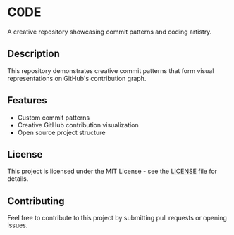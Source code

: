 # C0DE

A creative repository showcasing commit patterns and coding artistry.

## Description

This repository demonstrates creative commit patterns that form visual representations on GitHub's contribution graph.

## Features

- Custom commit patterns
- Creative GitHub contribution visualization
- Open source project structure

## License

This project is licensed under the MIT License - see the [LICENSE](LICENSE) file for details.

## Contributing

Feel free to contribute to this project by submitting pull requests or opening issues.<!-- Updated: 2024-12-01 -->

<!-- Version: 1.0.261 -->
<!-- Version: 1.0.261 -->
<!-- Progress: 1758130977 -->
<!-- Updated: 2024-12-06 -->
<!-- Version: 1.0.261 -->
<!-- Updated: 2024-12-16 -->
<!-- Updated: 2024-12-23 -->
<!-- Updated: 2024-12-30 -->
<!-- Updated: 2024-12-31 -->
<!-- Updated: 2025-01-01 -->


<!-- Progress: 1758130978 -->
<!-- Updated: 2025-01-14 -->
<!-- Progress: 1758130978 -->
<!-- Updated: 2025-01-16 -->
<!-- Updated: 2025-01-17 -->
<!-- Progress: 1758130979 -->
